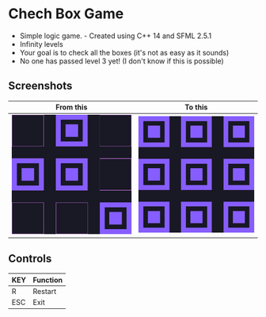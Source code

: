 # Chech Box Game

- Simple logic game. - Created using C++ 14 and SFML 2.5.1
- Infinity levels
- Your goal is to check all the boxes (it's not as easy as it sounds)
- No one has passed level 3 yet! (I don't know if this is possible)

## Screenshots
| From this | To this |
| ------ | ------ |
| ![Photo](https://github.com/Clwmm/CheckBox_Game/blob/master/CheckBox/res/1.png) | ![Photo](https://github.com/Clwmm/CheckBox_Game/blob/master/CheckBox/res/2.png) |

## Controls
| KEY | Function |
| ------ | ------ |
| R | Restart |
| ESC | Exit |
